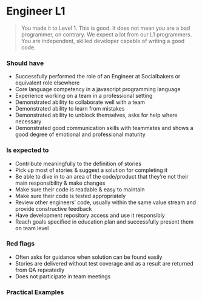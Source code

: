 # Engineer L1
> You made it to Level 1. This is good. It does not mean you are a bad programmer, on contrary. We expect a lot from our L1 programmers. You are independent, skilled developer capable of writing a good code.

### Should have

* Successfully performed the role of an Engineer at Socialbakers or equivalent role elsewhere
* Core language competency in a javascript programming language
* Experience working on a team in a professional setting
* Demonstrated ability to collaborate well with a team
* Demonstrated ability to learn from mistakes
* Demonstrated ability to unblock themselves, asks for help where necessary
* Demonstrated good communication skills with teammates and shows a good degree of emotional and professional maturity

### Is expected to

* Contribute meaningfully to the definition of stories
* Pick up most of stories & suggest a solution for completing it
* Be able to dive in to an area of the code/product that they’re not their main responsibility & make changes
* Make sure their code is readable & easy to maintain
* Make sure their code is tested appropriately
* Review other engineers’ code, usually within the same value stream and provide constructive feedback
* Have development repository access and use it responsibly
* Reach goals specified in education plan and successfully present them on team level

### Red flags
* Often asks for guidance when solution can be found easily
* Stories are delivered without test coverage and as a result are returned from QA repeatedly
* Does not participate in team meetings

### Practical Examples

